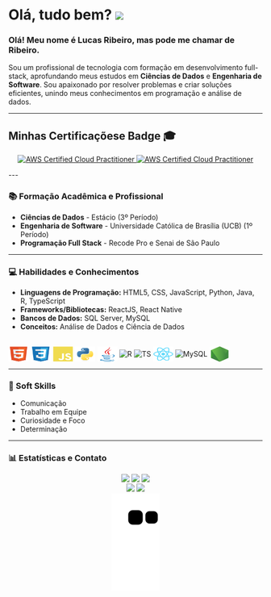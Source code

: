 <h1 align="left">Olá, tudo bem? <img src="https://raw.githubusercontent.com/kaueMarques/kaueMarques/master/hi.gif" width="30px"></h1>

### Olá! Meu nome é Lucas Ribeiro, mas pode me chamar de Ribeiro.

Sou um profissional de tecnologia com formação em desenvolvimento full-stack, aprofundando meus estudos em **Ciências de Dados** e **Engenharia de Software**. Sou apaixonado por resolver problemas e criar soluções eficientes, unindo meus conhecimentos em programação e análise de dados.


---


## Minhas Certificaçõese Badge 🎓

<p align="center">
  <a href="https://www.credly.com/badges/fae42e2c-553d-4123-9dbf-ccb8a6e0eb5c/public_url" target="_blank">
    <img src="https://images.credly.com/size/340x340/images/00634f82-b07f-4bbd-a6bb-53de397fc3a6/image.png" alt="AWS Certified Cloud Practitioner" height="100"/>
  </a>
  <a href="https://www.credly.com/badges/fae42e2c-553d-4123-9dbf-ccb8a6e0eb5c/public_url" target="_blank">
    <img src="https://images.credly.com/size/340x340/images/00634f82-b07f-4bbd-a6bb-53de397fc3a6/image.png" alt="AWS Certified Cloud Practitioner" height="100"/>
  </a>
</p>
---

### 📚 Formação Acadêmica e Profissional

* **Ciências de Dados** - Estácio (3º Período)
* **Engenharia de Software** - Universidade Católica de Brasília (UCB) (1º Período)
* **Programação Full Stack** - Recode Pro e Senai de São Paulo

---

### 💻 Habilidades e Conhecimentos

* **Linguagens de Programação:** HTML5, CSS, JavaScript, Python, Java, R, TypeScript
* **Frameworks/Bibliotecas:** ReactJS, React Native
* **Bancos de Dados:** SQL Server, MySQL
* **Conceitos:** Análise de Dados e Ciência de Dados

<div style="display: inline_block"><br>
  <img align="center" alt="HTML" height="30" width="40" src="https://raw.githubusercontent.com/devicons/devicon/master/icons/html5/html5-original.svg">
  <img align="center" alt="CSS" height="30" width="40" src="https://raw.githubusercontent.com/devicons/devicon/master/icons/css3/css3-original.svg">
  <img align="center" alt="Js" height="30" width="40" src="https://raw.githubusercontent.com/devicons/devicon/master/icons/javascript/javascript-plain.svg">
  <img align="center" alt="Python" height="30" width="40" src="https://raw.githubusercontent.com/devicons/devicon/master/icons/python/python-original.svg">
  <img align="center" alt="Java" height="30" width="40" src="https://raw.githubusercontent.com/devicons/devicon/master/icons/java/java-original.svg">
  <img align="center" alt="R" height="30" width="40" src="https://cdn.jsdelivr.net/gh/devicons/devicon/icons/r/r-original.svg">
  <img align="center" alt="TS" height="30" width="40" src="https://cdn.jsdelivr.net/gh/devicons/devicon/icons/typescript/typescript-original.svg" />
  <img align="center" alt="React" height="30" width="40" src="https://raw.githubusercontent.com/devicons/devicon/master/icons/react/react-original.svg">
  <img align="center" alt="MySQL" height="30" width="40" src="https://cdn.jsdelivr.net/gh/devicons/devicon/icons/mysql/mysql-original-wordmark.svg" />
  <img align="center" alt="NodeJS" height="30" width="40" src="https://raw.githubusercontent.com/devicons/devicon/master/icons/nodejs/nodejs-original.svg">
</div>

---

### 🧠 Soft Skills

* Comunicação
* Trabalho em Equipe
* Curiosidade e Foco
* Determinação

---

### 📊 Estatísticas e Contato

<div align="center">
  <a href="mailto:lucasrgsilva99@gmail.com"><img src="https://img.shields.io/badge/-Gmail-%23333?style=for-the-badge&logo=gmail&logoColor=white" target="_blank"></a>
  <a href="https://www.linkedin.com/in/lucasrgs" target="_blank"><img src="https://img.shields.io/badge/-LinkedIn-%230077B5?style=for-the-badge&logo=linkedin&logoColor=white" target="_blank"></a>
  <a href="https://beacons.ai/lucas_ribeiro" target="_blank"><img src="https://img.shields.io/badge/website-000000?style=for-the-badge&logo=About.me&logoColor=white" target="_blank"></a>
</div>

<div align="center">
  <img height="180em" src="https://github-readme-stats.vercel.app/api?username=lucasribeiro&show_icons=true&theme=dark&include_all_commits=true&count_private=true"/>
  <img height="180em" src="https://github-readme-stats.vercel.app/api/top-langs/?username=lucasribeiro&layout=compact&langs_count=7&theme=dark"/>
</div>

<div align="center">
  <img src="https://github.com/rafaballerini/rafaballerini/blob/output/github-contribution-grid-snake.svg" alt="Snake animation">
</div>
